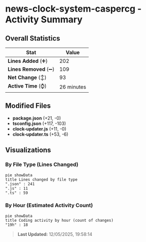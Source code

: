 # news-clock-system-caspercg - Activity Summary 

## Overall Statistics

| Stat                   | Value                                                             |
| ---------------------- | ----------------------------------------------------------------- |
| **Lines Added** (➕)   | 202                                          |
| **Lines Removed** (➖) | 109                                        |
| **Net Change** (↕)    | 93                |
| **Active Time** (⌚)   | 26 minutes |


## Modified Files
- **package.json** (+21, -0)
- **tsconfig.json** (+117, -103)
- **clock-updater.js** (+11, -0)
- **clock-updater.ts** (+53, -6)

## Visualizations

### By File Type (Lines Changed)

```mermaid
pie showData
title Lines changed by file type
".json" : 241
".js" : 11
".ts" : 59
```

### By Hour (Estimated Activity Count)

```mermaid
pie showData
title Coding activity by hour (count of changes)
"19h" : 18
```


> **Last Updated:** 12/05/2025, 19:58:14